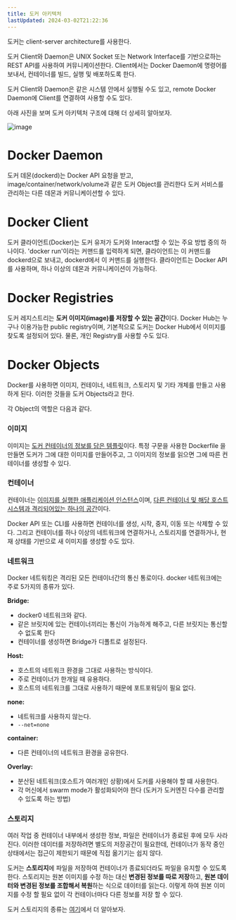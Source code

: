 ```yaml
---
title: 도커 아키텍처
lastUpdated: 2024-03-02T21:22:36
---
```


도커는 client-server architecture를 사용한다.

도커 Client와 Daemon은 UNIX Socket 또는 Network Interface를 기반으로하는 REST API를 사용하여 커뮤니케이션한다. Client에서는 Docker Daemon에 명령어를 보내서, 컨테이너를 빌드, 실행 및 배포하도록 한다.

도커 Client와 Daemon은 같은 시스템 안에서 실행될 수도 있고, remote Docker Daemon에 Client를 연결하여 사용할 수도 있다.

아래 사진을 보며 도커 아키텍처 구조에 대해 더 상세히 알아보자.

![image](https://user-images.githubusercontent.com/81006587/201558603-b3b6f3ab-015f-4957-b32b-d4b82dd7f7bb.png)

# Docker Daemon
도커 데몬(dockerd)는 Docker API 요청을 받고, image/container/network/volume과 같은 도커 Object를 관리한다 도커 서비스를 관리하는 다른 데몬과 커뮤니케이션할 수 있다.

# Docker Client
도커 클라이언트(Docker)는 도커 유저가 도커와 Interact할 수 있는 주요 방법 중의 하나이다.
'docker run'이라는 커맨드를 입력하게 되면, 클라이언트는 이 커맨드를 dockerd으로 보내고, dockerd에서 이 커맨드를 실행한다. 
클라이언트는 Docker API를 사용하며, 하나 이상의 데몬과 커뮤니케이션이 가능하다.

# Docker Registries
도커 레지스트리는 **도커 이미지(image)를 저장할 수 있는 공간**이다.
Docker Hub는 누구나 이용가능한 public registry이며, 기본적으로 도커는 Docker Hub에서 이미지를 찾도록 설정되어 있다. 물론, 개인 Registry를 사용할 수도 있다.

# Docker Objects
Docker를 사용하면 이미지, 컨테이너, 네트워크, 스토리지 및 기타 개체를 만들고 사용하게 된다. 이러한 것들을 도커 Objects라고 한다.

각 Object의 역할은 다음과 같다.

### 이미지

이미지는 <u>도커 컨테이너의 정보를 담은 템플릿</u>이다. 특정 구문을 사용한 Dockerfile 을 만들면 도커가 그에 대한 이미지를 만들어주고, 그 이미지의 정보를 읽으면 그에 따른 컨테이너를 생성할 수 있다.

### 컨테이너

컨테이너는 <u>이미지를 실행한 애플리케이션 인스턴스</u>이며, <u>다른 컨테이너 및 해당 호스트 시스템과 격리되어있는 하나의 공간</u>이다.

Docker API 또는 CLI를 사용하면 컨테이너를 생성, 시작, 중지, 이동 또는 삭제할 수 있다. 그리고 컨테이너를 하나 이상의 네트워크에 연결하거나, 스토리지를 연결하거나, 현재 상태를 기반으로 새 이미지를 생성할 수도 있다.

### 네트워크

Docker 네트워킹은 격리된 모든 컨테이너간의 통신 통로이다. docker 네트워크에는 주로 5가지의 종류가 있다. <br/>

**Bridge:**
- docker0 네트워크와 같다.
- 같은 브릿지에 있는 컨테이너끼리는 통신이 가능하게 해주고, 다른 브릿지는 통신할 수 없도록 한다
- 컨테이너를 생성하면 Bridge가 디폴트로 설정된다.

**Host:**
- 호스트의 네트워크 환경을 그대로 사용하는 방식이다.
- 주로 컨테이너가 한개일 때 유용하다.
- 호스트의 네트워크를 그대로 사용하기 때문에 포트포워딩이 필요 없다.

**none:**
- 네트워크를 사용하지 않는다.
- `--net=none`

**container:**
- 다른 컨테이너의 네트워크 환경을 공유한다.

**Overlay:**
- 분산된 네트워크(호스트가 여러개인 상황)에서 도커를 사용해야 할 떄 사용한다.
- 각 머신에서 swarm mode가 활성화되어야 한다 (도커가 도커엔진 다수를 관리할 수 있도록 하는 방법)

### 스토리지

여러 작업 중 컨테이너 내부에서 생성한 정보, 파일은 컨테이너가 종료된 후에 모두 사라진다. 이러한 데이터를 저장하려면 별도의 저장공간이 필요한데, 컨테이너가 동작 중인 상태에서는 접근이 제한되기 때문에 직접 옮기기는 쉽지 않다.

도커는 **스토리지**에 파일을 저장하여 컨테이너가 종료되더라도 파일을 유지할 수 있도록 한다. 스토리지는 원본 이미지를 수정 하는 대신 **변경된 정보를 따로 저장**하고, **원본 데이터와 변경된 정보를 조합해서 복원**하는 식으로 데이터를 읽는다. 이렇게 하여 원본 이미지를 수정 할 필요 없이 각 컨테이너마다 다른 정보를 저장 할 수 있다.

도커 스토리지의 종류는 <a href="./도커 스토리지.md">여기</a>에서 더 알아보자.
